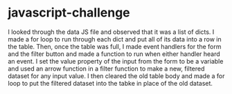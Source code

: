 # javascript-challenge
I looked through the data JS file and observed that it was a list of dicts.
I made a for loop to run through each dict and put all of its data into a row in the table.
Then, once the table was full, I made event handlers for the form and the filter button and made a function to run when either handler heard an event.
I set the value property of the input from the form to be a variable and used an arrow function in a filter function to make a new, filtered dataset for any input value.
I then cleared the old table body and made a for loop to put the filtered dataset into the tabke in place of the old dataset.